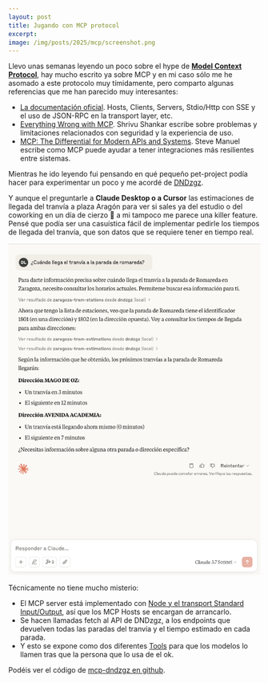 ```yaml
---
layout: post
title: Jugando con MCP protocol
excerpt: 
image: /img/posts/2025/mcp/screenshot.png
---
```


Llevo unas semanas leyendo un poco sobre el hype de [**Model Context Protocol**](https://modelcontextprotocol.io/introduction), hay mucho escrito ya sobre MCP y en mi caso sólo me he asomado a este protocolo muy tímidamente, pero comparto algunas referencias que me han parecido muy interesantes:

- [La documentación oficial](https://modelcontextprotocol.io/docs/concepts/architecture). Hosts, Clients, Servers, Stdio/Http con SSE y el uso de JSON-RPC en la transport layer, etc.   
- [Everything Wrong with MCP](https://blog.sshh.io/p/everything-wrong-with-mcp). Shrivu Shankar escribe sobre problemas y limitaciones relacionados con seguridad y la experiencia de uso.
- [MCP: The Differential for Modern APIs and Systems](https://docs.mcp.run/blog/2025/03/27/mcp-differential-for-modern-apis). Steve Manuel escribe como MCP puede ayudar a tener integraciones más resilientes entre sistemas.

Mientras he ido leyendo fui pensando en qué pequeño pet-project podía hacer para experimentar un poco y me acordé de [DNDzgz](http://www.dndzgz.com/).

Y aunque el preguntarle a **Claude Desktop o a Cursor** las estimaciones de llegada del tranvía a plaza Aragón para ver si sales ya del estudio o del coworking en un día de cierzo 🥶 a mi tampoco me parece una killer feature. Pensé que podía ser una casuística fácil de implementar pedirle los tiempos de llegada del tranvía, que son datos que se requiere tener en tiempo real.

![En la captura se pregunta ¿Cuándo llegará el tranvía a la parada de Romareda? y luego se ve la respuesta de Claude](/img/posts/2025/mcp/screenshot.png "Captura de pantalla de Claude Desktop usando MCP DNDzgz")


Técnicamente no tiene mucho misterio:
- El MCP server está implementado con [Node y el transport Standard Input/Output](https://modelcontextprotocol.io/docs/concepts/transports#type-script-server), así que los MCP Hosts se encargan de arrancarlo.   
- Se hacen llamadas fetch al API de DNDzgz, a los endpoints que devuelven todas las paradas del tranvía y el tiempo estimado en cada parada.  
- Y esto se expone como dos diferentes [Tools](https://modelcontextprotocol.io/docs/concepts/tools) para que los modelos lo llamen tras que la persona que lo usa de el ok.

Podéis ver el código de [mcp-dndzgz en github](https://github.com/danilat/mcp-dndzgz).

